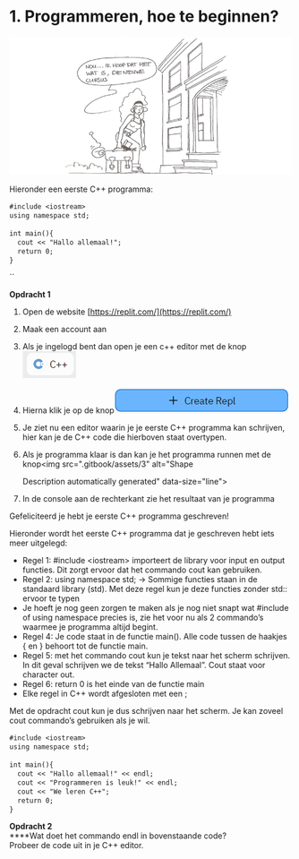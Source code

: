 # 1. Programmeren, hoe te beginnen?



![](.gitbook/assets/begin.png)

Hieronder een eerste C++ programma:

```clike
#include <iostream> 
using namespace std;

int main(){
  cout << "Hallo allemaal!";  
  return 0;              
}
```

``

**Opdracht 1**

1. Open de website [https://replit.com/](https://replit.com/)
2. Maak een account aan
3. Als je ingelogd bent dan open je een c++ editor met de knop <img src=".gitbook/assets/1" alt="" data-size="line">
4. Hierna klik je op de knop<img src=".gitbook/assets/2" alt="" data-size="line">
5. Je ziet nu een editor waarin je je eerste C++ programma kan schrijven, hier kan je de C++ code die hierboven staat overtypen.
6. Als je programma klaar is dan kan je het programma runnen met de knop<img src=".gitbook/assets/3" alt="Shape

   Description automatically generated" data-size="line">
7. In de console aan de rechterkant zie het resultaat van je programma

Gefeliciteerd je hebt je eerste C++ programma geschreven!

Hieronder wordt het eerste C++ programma dat je geschreven hebt iets meer uitgelegd:

* Regel 1: #include \<iostream> importeert de library voor input en output functies. Dit zorgt ervoor dat het commando cout kan gebruiken.
* Regel 2: using namespace std; -> Sommige functies staan in de standaard library (std). Met deze regel kun je deze functies zonder std:: ervoor te typen
* Je hoeft je nog geen zorgen te maken als je nog niet snapt wat #include of using namespace precies is, zie het voor nu als 2 commando’s waarmee je programma altijd begint.
* Regel 4: Je code staat in de functie main(). Alle code tussen de haakjes { en } behoort tot de functie main.
* Regel 5: met het commando cout kun je tekst naar het scherm schrijven. In dit geval schrijven we de tekst “Hallo Allemaal”. Cout staat voor character out.
* Regel 6: return 0 is het einde van de functie main
* Elke regel in C++ wordt afgesloten met een ;

Met de opdracht cout kun je dus schrijven naar het scherm. Je kan zoveel cout commando’s gebruiken als je wil.

```clike
#include <iostream>  
using namespace std;

int main(){
  cout << "Hallo allemaal!" << endl;  
  cout << "Programmeren is leuk!" << endl;
  cout << "We leren C++";
  return 0;              
}
```

**Opdracht 2**\
****Wat doet het commando endl in bovenstaande code?  \
Probeer de code uit in je C++ editor.
